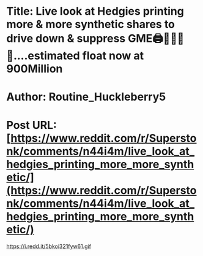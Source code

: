 # Title: Live look at Hedgies printing more & more synthetic shares to drive down & suppress GME🖨💸💸💸💸....estimated float now at 900Million
# Author: Routine_Huckleberry5
# Post URL: [https://www.reddit.com/r/Superstonk/comments/n44i4m/live_look_at_hedgies_printing_more_more_synthetic/](https://www.reddit.com/r/Superstonk/comments/n44i4m/live_look_at_hedgies_printing_more_more_synthetic/)


https://i.redd.it/5bkoi321fyw61.gif